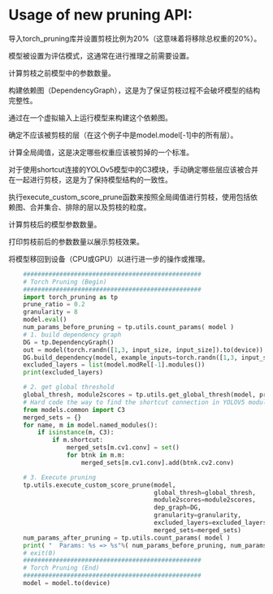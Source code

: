 # Usage of new pruning API:
导入torch_pruning库并设置剪枝比例为20%（这意味着将移除总权重的20%）。

模型被设置为评估模式，这通常在进行推理之前需要设置。

计算剪枝之前模型中的参数数量。

构建依赖图（DependencyGraph），这是为了保证剪枝过程不会破坏模型的结构完整性。

通过在一个虚拟输入上运行模型来构建这个依赖图。

确定不应该被剪枝的层（在这个例子中是model.model[-1]中的所有层）。

计算全局阈值，这是决定哪些权重应该被剪掉的一个标准。

对于使用shortcut连接的YOLOv5模型中的C3模块，手动确定哪些层应该被合并在一起进行剪枝，这是为了保持模型结构的一致性。

执行execute_custom_score_prune函数来按照全局阈值进行剪枝，使用包括依赖图、合并集合、排除的层以及剪枝的粒度。

计算剪枝后的模型参数数量。

打印剪枝前后的参数数量以展示剪枝效果。

将模型移回到设备（CPU或GPU）以进行进一步的操作或推理。
```python
    #################################################
    # Torch Pruning (Begin)
    #################################################
    import torch_pruning as tp
    prune_ratio = 0.2
    granularity = 8
    model.eval()
    num_params_before_pruning = tp.utils.count_params( model )
    # 1. build dependency graph
    DG = tp.DependencyGraph()
    out = model(torch.randn([1,3, input_size, input_size]).to(device))
    DG.build_dependency(model, example_inputs=torch.randn([1,3, input_size, input_size]))
    excluded_layers = list(model.modRel[-1].modules())
    print(excluded_layers)

    # 2. get global threshold
    global_thresh, module2scores = tp.utils.get_global_thresh(model, prune_ratio=prune_ratio)
    # Hard code the way to find the shortcut connection in YOLOV5 module
    from models.common import C3
    merged_sets = {}
    for name, m in model.named_modules():
        if isinstance(m, C3):
            if m.shortcut:
                merged_sets[m.cv1.conv] = set()
                for btnk in m.m:
                    merged_sets[m.cv1.conv].add(btnk.cv2.conv)

    # 3. Execute pruning
    tp.utils.execute_custom_score_prune(model,
                                        global_thresh=global_thresh,
                                        module2scores=module2scores,
                                        dep_graph=DG,
                                        granularity=granularity,
                                        excluded_layers=excluded_layers,
                                        merged_sets=merged_sets)
    num_params_after_pruning = tp.utils.count_params( model )
    print( "  Params: %s => %s"%( num_params_before_pruning, num_params_after_pruning))
    # exit(0)
    #################################################
    # Torch Pruning (End)
    #################################################
    model = model.to(device)
```
